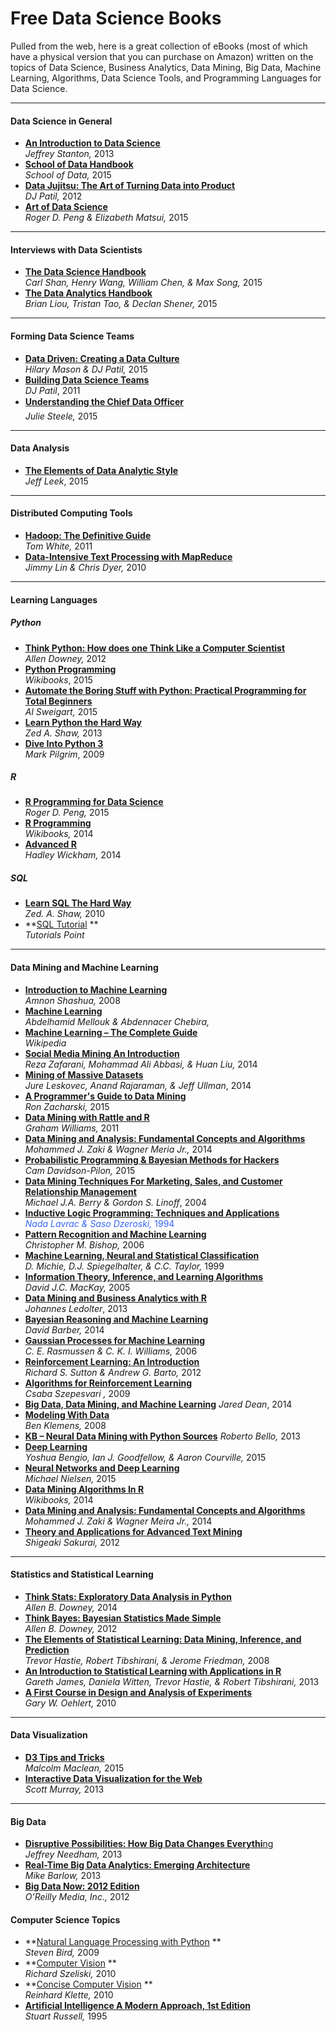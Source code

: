 # Free Data Science Books

Pulled from the web, here is a great collection of eBooks (most of which have a physical version that you can purchase on Amazon) written on the topics of Data Science, Business Analytics, Data Mining, Big Data, Machine Learning, Algorithms, Data Science Tools, and Programming Languages for Data Science.

* * *

#### Data Science in General

*   **[An Introduction to Data Science](https://docs.google.com/file/d/0B6iefdnF22XQeVZDSkxjZ0Z5VUE/edit?pli=1)** 
    <br>_Jeffrey Stanton,_ 2013
*   **[School of Data Handbook](http://schoolofdata.org/handbook/)** 
    <br>_School of Data,_ 2015
*   **[Data Jujitsu: The Art of Turning Data into Product](http://www.oreilly.com/data/free/data-jujitsu.csp)** 
    <br>_DJ Patil,_ 2012
*   **[Art of Data Science](https://leanpub.com/artofdatascience)** 
    <br>_Roger D. Peng & Elizabeth Matsui,_ 2015

* * *

#### Interviews with Data Scientists

*   **[The Data Science Handbook](http://www.thedatasciencehandbook.com/#get-the-book)** 
    <br>_Carl Shan, Henry Wang, William Chen, & Max Song,_ 2015
*   **[The Data Analytics Handbook](https://www.teamleada.com/handbook)** 
    <br>_Brian Liou, Tristan Tao, & Declan Shener,_ 2015

* * *

#### Forming Data Science Teams

*   **[Data Driven: Creating a Data Culture](http://www.oreilly.com/data/free/data-driven.csp)** 
    <br>_Hilary Mason & DJ Patil,_ 2015
*   **[Building Data Science Teams](http://www.oreilly.com/data/free/building-data-science-teams.csp)** 
    <br>_DJ Patil_, 2011
*   **[Understanding the Chief Data Officer](http://www.oreilly.com/data/free/files/understanding-chief-data-officer.pdf)** 
    <br>_Julie Steele,_ 2015

* * *

#### Data Analysis

*   **[The Elements of Data Analytic Style](https://leanpub.com/datastyle)** 
    <br>_Jeff Leek_, 2015

* * *

#### Distributed Computing Tools

*   **[Hadoop: The Definitive Guide](https://www.ida.liu.se/~TDDD43/themes/themeNOSQLlabs/2009-Hadoop.pdf)** 
    <br>_Tom White,_ 2011
*   **[Data-Intensive Text Processing with MapReduce](https://lintool.github.io/MapReduceAlgorithms/MapReduce-book-final.pdf)** 
    <br>_Jimmy Lin & Chris Dyer,_ 2010

* * *

#### Learning Languages

##### Python

*   **[Think Python: How does one Think Like a Computer Scientist](http://www.greenteapress.com/thinkpython/thinkpython.pdf)** 
    <br>_Allen Downey,_ 2012
*   **[Python Programming](https://en.wikibooks.org/wiki/Python_Programming)** 
    <br>_Wikibooks_, 2015
*   **[Automate the Boring Stuff with Python: Practical Programming for Total Beginners](https://automatetheboringstuff.com/)** 
    <br>_Al Sweigart,_ 2015
*   **[Learn Python the Hard Way](http://learnpythonthehardway.org/book/)** 
    <br>_Zed A. Shaw,_ 2013
*   **[Dive Into Python 3](http://www.diveintopython3.net/)**
    <br>_Mark Pilgrim_, 2009

##### R

*   **[R Programming for Data Science](https://leanpub.com/rprogramming)** 
    <br>_Roger D. Peng,_ 2015
*   **[R Programming](https://en.wikibooks.org/wiki/R_Programming)** 
    <br>_Wikibooks,_ 2014
*   **[Advanced R](http://adv-r.had.co.nz/)** 
    <br>_Hadley Wickham,_ 2014

##### SQL

*   **[Learn SQL The Hard Way](http://sql.learncodethehardway.org/book/)** 
    <br>_Zed. A. Shaw,_ 2010
*   **[SQL Tutorial](http://www.tutorialspoint.com/sql/sql_tutorial.pdf) ** 
    <br>_Tutorials Point_

* * *

#### Data Mining and Machine Learning

*   **[Introduction to Machine Learning](http://arxiv.org/pdf/0904.3664.pdf)** 
    <br>_Amnon Shashua,_ 2008
*   **[Machine Learning](http://www.intechopen.com/books/machine_learning)** 
    <br>_Abdelhamid Mellouk & Abdennacer Chebira,_ 
*   **[Machine Learning – The Complete Guide](https://en.wikipedia.org/wiki/Book:Machine_Learning_%E2%80%93_The_Complete_Guide)** 
    <br>_Wikipedia_
*   **[Social Media Mining An Introduction](http://dmml.asu.edu/smm/book/)** 
    <br>_Reza Zafarani, Mohammad Ali Abbasi, & Huan Liu,_ 2014
*   **[Mining of Massive Datasets](http://www.mmds.org/)** 
    <br>_Jure Leskovec, Anand Rajaraman, & Jeff Ullman_, 2014
*   **[A Programmer's Guide to Data Mining](http://guidetodatamining.com/)** 
    <br>_Ron Zacharski,_ 2015
*   **[Data Mining with Rattle and R](http://mineriaddatos.wikispaces.com/file/view/Data+Mining+With+Rattle+and+R_+The+Art+of+Excavating+Data+for+Knowledge+Discovery+-+Graham+Williams.pdf)** 
    <br>_Graham Williams,_ 2011
*   **[Data Mining and Analysis: Fundamental Concepts and Algorithms](http://www.dataminingbook.info/pmwiki.php/Main/BookDownload)** 
    <br>_Mohammed J. Zaki & Wagner Meria Jr.,_ 2014
*   **[Probabilistic Programming & Bayesian Methods for Hackers](http://camdavidsonpilon.github.io/Probabilistic-Programming-and-Bayesian-Methods-for-Hackers/)** 
    <br>_Cam Davidson-Pilon,_ 2015
*   **[Data Mining Techniques For Marketing, Sales, and Customer Relationship Management](http://www.huaat.com/download/2009091Marketing.pdf)** 
    <br>_Michael J.A. Berry & Gordon S. Linoff_, 2004
*   **[Inductive Logic Programming: Techniques and Applications](http://www-ai.ijs.si/SasoDzeroski/ILPBook/ILPbook.pdf)** <span style="color: #3366ff;"> 
    <br>_Nada Lavrac & Saso Dzeroski,_ 1994
*   **[Pattern Recognition and Machine Learning](http://www.rmki.kfki.hu/~banmi/elte/Bishop%20-%20Pattern%20Recognition%20and%20Machine%20Learning.pdf)** 
    <br>_Christopher M. Bishop,_ 2006
*   **[Machine Learning, Neural and Statistical Classification](http://www1.maths.leeds.ac.uk/~charles/statlog/)** 
    <br>_D. Michie, D.J. Spiegelhalter, & C.C. Taylor,_ 1999
*   **[Information Theory, Inference, and Learning Algorithms](http://www.inference.phy.cam.ac.uk/mackay/itprnn/book.html)** 
    <br>_David J.C. MacKay,_ 2005
*   **[Data Mining and Business Analytics with R](http://www.nataraz.in/data/ebook/hadoop/Data_Mining_and_Business_Analytics_with_R__Johannes_Ledolter.pdf)** 
    <br>_Johannes Ledolter_, 2013
*   **[Bayesian Reasoning and Machine Learning](http://web4.cs.ucl.ac.uk/staff/D.Barber/textbook/240415.pdf)** 
    <br>_David Barber,_ 2014
*   **[Gaussian Processes for Machine Learning](http://www.gaussianprocess.org/gpml/chapters/RW.pdf)** 
    <br>_C. E. Rasmussen & C. K. I. Williams,_ 2006
*   **[Reinforcement Learning: An Introduction](http://people.inf.elte.hu/lorincz/Files/RL_2006/SuttonBook.pdf)** 
    <br>_Richard S. Sutton & Andrew G. Barto,_ 2012
*   **[Algorithms for Reinforcement Learning](http://www.ualberta.ca/~szepesva/papers/RLAlgsInMDPs.pdf)** 
    <br>_Csaba Szepesvari ,_ 2009
*   **[Big Data, Data Mining, and Machine Learning](http://pdf.th7.cn/down/files/1411/Big%20Data,%20Data%20Mining,%20and%20Machine%20Learning.pdf)** _Jared Dean_, 2014
*   **[Modeling With Data](http://modelingwithdata.org/about_the_book.html)** 
    <br>_Ben Klemens,_ 2008
*   **[KB – Neural Data Mining with Python Sources](http://www.freeopen.org/wp-content/uploads/2013/10/KB_neural_data_mining.pdf)** _Roberto Bello,_ 2013
*   **[Deep Learning](http://www.iro.umontreal.ca/~bengioy/dlbook/)** 
    <br>_Yoshua Bengio, Ian J. Goodfellow, & Aaron Courville,_ 2015
*   **[Neural Networks and Deep Learning](http://neuralnetworksanddeeplearning.com/)** 
    <br>_Michael Nielsen,_ 2015
*   **[Data Mining Algorithms In R](https://en.wikibooks.org/wiki/Data_Mining_Algorithms_In_R)** 
    <br>_Wikibooks,_ 2014
*   **[Data Mining and Analysis: Fundamental Concepts and Algorithms](http://www.cs.rpi.edu/~zaki/PaperDir/DMABOOK.pdf)** 
    <br>_Mohammed J. Zaki & Wagner Meira Jr.,_ 2014
*   **[Theory and Applications for Advanced Text Mining](http://www.intechopen.com/books/theory-and-applications-for-advanced-text-mining)** 
    <br>_Shigeaki Sakurai,_ 2012

* * *

#### Statistics and Statistical Learning

*   **[Think Stats: Exploratory Data Analysis in Python](http://greenteapress.com/thinkstats2/thinkstats2.pdf)** 
    <br>_Allen B. Downey,_ 2014
*   **[Think Bayes: Bayesian Statistics Made Simple](http://greenteapress.com/thinkbayes/)** 
    <br>_Allen B. Downey,_ 2012
*   **[The Elements of Statistical Learning: Data Mining, Inference, and Prediction](http://web.stanford.edu/~hastie/local.ftp/Springer/OLD/ESLII_print4.pdf)** 
    <br>_Trevor Hastie, Robert Tibshirani, & Jerome Friedman,_ 2008
*   **[An Introduction to Statistical Learning with Applications in R](http://www-bcf.usc.edu/~gareth/ISL/ISLR%20Fourth%20Printing.pdf)** 
    <br>_Gareth James, Daniela Witten, Trevor Hastie, & Robert Tibshirani,_ 2013
*   **[A First Course in Design and Analysis of Experiments](http://users.stat.umn.edu/~gary/book/fcdae.pdf)** 
    <br>_Gary W. Oehlert,_ 2010

* * *

#### Data Visualization

*   **[D3 Tips and Tricks](https://leanpub.com/D3-Tips-and-Tricks)** 
    <br>_Malcolm Maclean,_ 2015
*   **[Interactive Data Visualization for the Web](http://chimera.labs.oreilly.com/books/1230000000345/index.html)** 
    <br>_Scott Murray,_ 2013

* * *

#### Big Data

*   [**Disruptive Possibilities: How Big Data Changes Everythi**ng](http://hortonworks.com/wp-content/uploads/downloads/2013/04/DisruptivePossibilities.pdf) 
    <br>_Jeffrey Needham,_ 2013
*   **[Real-Time Big Data Analytics: Emerging Architecture](http://www.pentaho.com/assets/pdf/CqPxTROXtCpfoLrUi4Bj.pdf)** 
    <br>_Mike Barlow,_ 2013
*   **[Big Data Now: 2012 Edition](http://cdn.oreillystatic.com/oreilly/radarreport/0636920028307/Big_Data_Now_2012_Edition.pdf)** 
    <br>_O’Reilly Media, Inc.,_ 2012

#### Computer Science Topics

*   **[Natural Language Processing with Python](http://www.nltk.org/book_1ed/) ** 
    <br>_Steven Bird,_ 2009
*   **[Computer Vision](http://szeliski.org/Book/) ** 
    <br>_Richard Szeliski,_ 2010
*   **[Concise Computer Vision](http://cvrs.whu.edu.cn/downloads/ebooks/Concise%20Computer%20Vision%20-%20An%20Introduction%20into%20Therory%20and%20Algorithm.pdf) ** 
    <br>_Reinhard Klette,_ 2010
*   **[Artificial Intelligence A Modern Approach, 1st Edition](http://www.cin.ufpe.br/~tfl2/artificial-intelligence-modern-approach.9780131038059.25368.pdf)** 
    <br>_Stuart Russell,_ 1995
